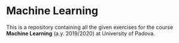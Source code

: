 # Machine Learning

This is a repository containing all the given exercises for the course **Machine Learning** (a.y. 2019/2020) at University of Padova.
